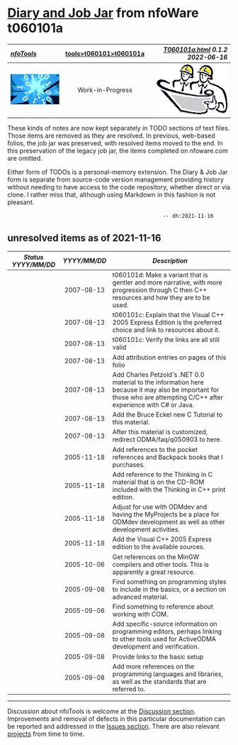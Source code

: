 <!-- T060101a.md 0.1.2              UTF-8                          2022-06-16
     ----1----|----2----|----3----|----4----|----5----|----6----|----7----|--*

                        T060101: C/C++ PROGRAMMING

                        T060101a: DIARY & JOB JAR
     -->

# [Diary and Job Jar](T060101a.html) from nfoWare t060101a

| ***[nfoTools](../../)*** | [tools](../)[>t060101](.)[>t060101a](T060101a.html) |  ***[T060101a.html](T060101a.html) 0.1.2 2022-06-16*** |
| :--                |       :-:          | --: |
| ![nfotools](../../images/nfoWorks-2014-06-02-1702-LogoSmall.png) | Work-in-Progress | ![Hard Hat Area](../../images/hardhat-logo.gif) |

These kinds of notes are now kept separately in TODO sections of text files.
Those items are removed as they are resolved.  In previous, web-based folios,
the job jar was preserved, with resolved items moved to the end.  In this
preservation of the legacy job jar, the items completed on nfoware.com are
omitted.

Either form of TODOs is a personal-memory extension.  The Diary & Job Jar
form is separate from source-code version management providing history without
needing to have access to the code repository, whether direct or via clone.
I rather miss that, although using Markdown in this fashion is not pleasant.

```text
                                                 -- dh:2021-11-16
```

## unresolved items as of 2021-11-16

| ***Status YYYY/MM/DD*** | ***YYYY/MM/DD*** | ***Description*** |
|      :-:     |   :-:      |       ---         |
| | 2007-08-13 | t060101d: Make a variant that is gentler and more narrative, with more progression through C then C++ resources and how they are to be used. |
| | 2007-08-13 | t060101c: Explain that the Visual C++ 2005 Express Edition is the preferred choice and link to resources about it. |
| | 2007-08-13 | t060101c: Verify the links are all still valid |
| | 2007-08-13 | Add attribution entries on pages of this folio |
| | 2007-08-13 | Add Charles Petzold's .NET 0.0 material to the information here because it may also be important for those who are attempting C/C++ after experience with C# or Java. |
| | 2007-08-13 | Add the Bruce Eckel new C Tutorial to this material. |
| | 2007-08-13 | After this material is customized, redirect ODMA/faq/q050903 to here. |
| | 2005-11-18 | Add references to the pocket references and Backpack books that I purchases. |
| | 2005-11-18 | Add reference to the Thinking in C material that is on the CD-ROM included with the Thinking in C++ print edition. |
| | 2005-11-18 | Adjust for use with ODMdev and having the MyProjects be a place for ODMdev development as well as other development activities. |
| | 2005-11-18 | Add the Visual C++ 2005 Express edition to the available sources. |
| | 2005-10-06 | Get references on the MinGW compilers and other tools. This is apparently a great resource. |
| | 2005-09-08 | Find something on programming styles to include in the basics, or a section on advanced material. |
| | 2005-09-08 | Find something to reference about working with COM. |
| | 2005-09-08 | Add specific-source information on programming editors, perhaps linking to other tools used for ActiveODMA development and verification. |
| | 2005-09-08 | Provide links to the basic setup |
| | 2005-09-08 | Add more references on the programming languages and libraries, as well as the standards that are referred to. |

----

Discussion about nfoTools is welcome at the
[Discussion section](https://github.com/orcmid/nfoTools/discussions).
Improvements and removal of defects in this particular documentation can be
reported and addressed in the
[Issues section](https://github.com/orcmid/nfoTools/issues).  There are also
relevant [projects](https://github.com/orcmid/nfoTools/projects?type=classic)
from time to time.

<!-- ----1----|----2----|----3----|----4----|----5----|----6----|----7----|--*

     0.1.2 2022-06-16T23:20Z Use preferred top header strip
     0.1.1 2021-11-16T20:53Z Formatting
     0.1.0 2021-11-16T17:02Z Transpose to nfoTools as boilerplate to curate
     0.0.20 2007-08-13T23:18Z Last update on nfoWare.com
     0.0.0 2005-09-08T19:41Z Create Initial Placeholder (on nfoWare.com)

           *** end of docs/tools/T060101/T060101a.md ***
     -->

